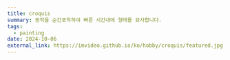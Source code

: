 ```yaml
---
title: croquis
summary: 동작을 순간포착하여 빠른 시간내에 형태를 묘사합니다.
tags:
  - painting
date: 2024-10-06
external_link: https://imvideo.github.io/ko/hobby/croquis/featured.jpg
---
```

